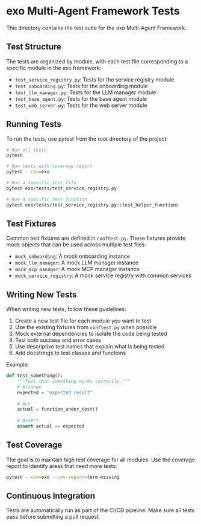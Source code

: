 # exo Multi-Agent Framework Tests

This directory contains the test suite for the exo Multi-Agent Framework.

## Test Structure

The tests are organized by module, with each test file corresponding to a specific module in the exo framework:

- `test_service_registry.py`: Tests for the service registry module
- `test_onboarding.py`: Tests for the onboarding module
- `test_llm_manager.py`: Tests for the LLM manager module
- `test_base_agent.py`: Tests for the base agent module
- `test_web_server.py`: Tests for the web server module

## Running Tests

To run the tests, use pytest from the root directory of the project:

```bash
# Run all tests
pytest

# Run tests with coverage report
pytest --cov=exo

# Run a specific test file
pytest exo/tests/test_service_registry.py

# Run a specific test function
pytest exo/tests/test_service_registry.py::test_helper_functions
```

## Test Fixtures

Common test fixtures are defined in `conftest.py`. These fixtures provide mock objects that can be used across multiple test files:

- `mock_onboarding`: A mock onboarding instance
- `mock_llm_manager`: A mock LLM manager instance
- `mock_mcp_manager`: A mock MCP manager instance
- `mock_service_registry`: A mock service registry with common services

## Writing New Tests

When writing new tests, follow these guidelines:

1. Create a new test file for each module you want to test
2. Use the existing fixtures from `conftest.py` when possible
3. Mock external dependencies to isolate the code being tested
4. Test both success and error cases
5. Use descriptive test names that explain what is being tested
6. Add docstrings to test classes and functions

Example:

```python
def test_something():
    """Test that something works correctly."""
    # Arrange
    expected = "expected result"
    
    # Act
    actual = function_under_test()
    
    # Assert
    assert actual == expected
```

## Test Coverage

The goal is to maintain high test coverage for all modules. Use the coverage report to identify areas that need more tests:

```bash
pytest --cov=exo --cov-report=term-missing
```

## Continuous Integration

Tests are automatically run as part of the CI/CD pipeline. Make sure all tests pass before submitting a pull request.
